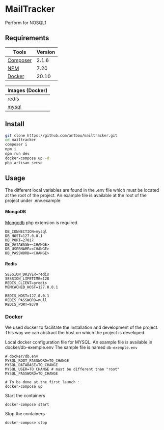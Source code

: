 # MailTracker

Perform for NOSQL1

## Requirements

| Tools                                         | Version |
| --------------------------------------------- | ------- |
| [Composer](https://getcomposer.org/download/) | 2.1.6   |
| [NPM](https://www.npmjs.com/)                 | 7.20    |
| [Docker](https://www.docker.com/get-started)  | 20.10   |

| Images (Docker)                                | 
| ---------------------------------------------  | 
| [redis](https://hub.docker.com/_/redis)          | 
| [mysql](https://hub.docker.com/_/mysql)        | 

## Install

```bash
git clone https://github.com/antbou/mailtracker.git
cd mailtracker
composer i
npm i
npm run dev
docker-compose up -d
php artisan serve
```

## Usage

The different local variables are found in the .env file which must be located at the root of the project. An example file is available at the root of the project under .env.example

#### MongoDB

[Mongodb](https://www.php.net/manual/en/mongodb.installation.php) php extension is required.

```
DB_CONNECTION=mysql
DB_HOST=127.0.0.1
DB_PORT=27017
DB_DATABASE=<CHANGE>
DB_USERNAME=<CHANGE>
DB_PASSWORD=<CHANGE>
```

#### Redis
```
SESSION_DRIVER=redis
SESSION_LIFETIME=120
REDIS_CLIENT=predis
MEMCACHED_HOST=127.0.0.1

REDIS_HOST=127.0.0.1
REDIS_PASSWORD=null
REDIS_PORT=9379
```

### Docker

We used docker to facilitate the installation and development of the project. This way we can abstract the host on which the project is developed.

Local docker configuration file for MYSQL. An example file is available in docker/db-exemple.env
The sample file is named `db-exemple.env`
```
# docker/db.env
MYSQL_ROOT_PASSWORD=TO_CHANGE
MYSQL_DATABASE=TO_CHANGE
MYSQL_USER=TO_CHANGE # must be different than "root"
MYSQL_PASSWORD=TO_CHANGE
```

```
# To be done at the first launch :
docker-compose up
```

Start the containers

```
docker-compose start
```

Stop the containers

```
docker-compose stop
```
